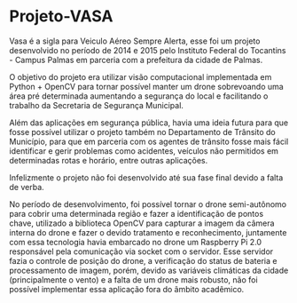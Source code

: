 # Projeto-VASA
Vasa é a sigla para Veiculo Aéreo Sempre Alerta, esse foi um projeto desenvolvido no período de 2014 e 2015 pelo Instituto Federal do Tocantins - Campus Palmas em parceria com a prefeitura da cidade de Palmas.

O objetivo do projeto era utilizar visão computacional implementada em Python + OpenCV para tornar possível manter um drone sobrevoando uma área pré determinada aumentando a segurança do local e facilitando o trabalho da Secretaria de Segurança Municipal.

Além das aplicações em segurança pública, havia uma ideia futura para que fosse possível utilizar o projeto também no Departamento de Trânsito do Município, para que em parceria com os agentes de trânsito fosse mais fácil identificar e gerir problemas como acidentes, veículos não permitidos em determinadas rotas e horário, entre outras aplicações.

Infelizmente o projeto não foi desenvolvido até sua fase final devido a falta de verba.

No período de desenvolvimento, foi possível tornar o drone semi-autônomo para cobrir uma determinada região e fazer a identificação de pontos chave, utilizado a biblioteca OpenCV para capturar a imagem da câmera interna do drone e fazer o devido tratamento e reconhecimento, juntamente com essa tecnologia havia embarcado no drone um Raspberry Pi 2.0 responsável pela comunicação via socket com o servidor. Esse servidor fazia o controle de posição do drone, a verificação do status de bateria e processamento de imagem, porém, devido as variáveis climáticas da cidade (principalmente o vento) e a falta de um drone mais robusto, não foi possível implementar essa aplicação fora do âmbito acadêmico.
